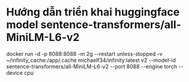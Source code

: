 # Hướng dẫn triển khai huggingface model sentence-transformers/all-MiniLM-L6-v2

docker run -d -p 8088:8088 -m 2g --restart unless-stopped -v ~/infinity_cache:/app/.cache michaelf34/infinity:latest v2 --model-id sentence-transformers/all-MiniLM-L6-v2 --port 8088 --engine torch --device cpu